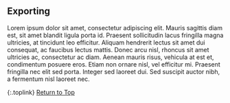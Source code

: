 <!-- START EXPORTING ------------------------- -->
## Exporting

Lorem ipsum dolor sit amet, consectetur adipiscing elit. Mauris sagittis diam est, sit amet blandit ligula porta id. Praesent sollicitudin lacus fringilla magna ultricies, at tincidunt leo efficitur. Aliquam hendrerit lectus sit amet dui consequat, ac faucibus lectus mattis. Donec arcu nisl, rhoncus sit amet ultricies ac, consectetur ac diam. Aenean mauris risus, vehicula at est et, condimentum posuere eros. Etiam non ornare nisl, vel efficitur mi. Praesent fringilla nec elit sed porta. Integer sed laoreet dui. Sed suscipit auctor nibh, a fermentum nisl laoreet nec.

{:.toplink}
[Return to Top]()
<!-- END EXPORTING --------------------------- -->